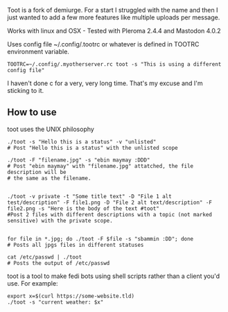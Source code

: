 
Toot is a fork of demiurge. For a start I struggled with the name and then I just wanted to add a few more features like multiple uploads per message.

Works with linux and OSX - Tested with Pleroma 2.4.4 and Mastodon 4.0.2

Uses config file ~/.config/.tootrc or whatever is defined in TOOTRC environment variable. 

```TOOTRC=~/.config/.myotherserver.rc toot -s "This is using a different config file"```

I haven't done c for a very, very long time. That's my excuse and I'm sticking to it. 

## How to use

toot uses the UNIX philosophy

``` shell
./toot -s "Hello this is a status" -v "unlisted" 
# Post "Hello this is a status" with the unlisted scope

./toot -F "filename.jpg" -s "ebin maymay :DDD" 
# Post "ebin maymay" with "filename.jpg" attatched, the file description will be
# the same as the filename.


./toot -v private -t "Some title text" -D "File 1 alt test/description" -F file1.png -D "File 2 alt text/description" -F file2.png -s "Here is the body of the text #toot" 
#Post 2 files with different descriptions with a topic (not marked sensitive) with the private scope.


for file in *.jpg; do ./toot -F $file -s "sbammin :DD"; done 
# Posts all jpgs files in different statuses

cat /etc/passwd | ./toot 
# Posts the output of /etc/passwd
```

toot is a tool to make fedi bots using shell scripts rather than a
client you\'d use. For example:

``` shell
export x=$(curl https://some-website.tld)
./toot -s "current weather: $x"
```


